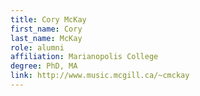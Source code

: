 ```yaml
---
title: Cory McKay
first_name: Cory
last_name: McKay
role: alumni
affiliation: Marianopolis College
degree: PhD, MA
link: http://www.music.mcgill.ca/~cmckay
---
```

